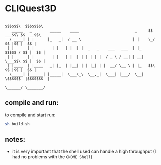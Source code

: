 # CLIQuest3D
```
                                                                 $$$$$$\  $$$$$$$\   
   _____   _        _____    ____                         _     $$ ___$$\ $$  __$$\  
  / ____| | |      |_   _|  / __ \                       | |    \_/   $$ |$$ |  $$ | 
 | |      | |        | |   | |  | |  _   _    ___   ___  | |_     $$$$$ / $$ |  $$ | 
 | |      | |        | |   | |  | | | | | |  / _ \ / __| | __|    \___$$\ $$ |  $$ | 
 | |____  | |____   _| |_  | |__| | | |_| | |  __/ \__ \ | |_   $$\   $$ |$$ |  $$ | 
  \_____| |______| |_____|  \___\_\  \__,_|  \___| |___/  \__|  \$$$$$$  |$$$$$$$  | 
                                                                 \______/ \_______/  
```
## compile and run:
to compile and start run:  
```bash
sh build.sh
```

## notes:
- it is very important that the shell used can handle a high throughput (I had no problems with the `GNOME Shell`)

